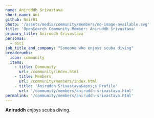 ```yaml
---
name: Aniruddh Srivastava
short_name: Ani
github: Noir01
photo: '/assets/media/community/members/no-image-available.svg'
title: 'OpenSearch Community Member: Aniruddh Srivastava'
primary_title: Aniruddh Srivastava
personas:
  - osci
job_title_and_company: "Someone who enjoys scuba diving"
breadcrumbs:
  icon: community
  items:
    - title: Community
      url: /community/index.html
    - title: Members
      url: /community/members/index.html
    - title: 'Aniruddh Srivastava&apos;s Profile'
      url: '/community/members/aniruddh-srivastava.html'
permalink: '/community/members/aniruddh-srivastava.html' 
---
```


**Aniruddh** enjoys scuba diving. 
